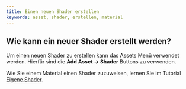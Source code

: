 ```yaml
---
title: Einen neuen Shader erstellen
keywords: asset, shader, erstellen, material
---
```


## Wie kann ein neuer Shader erstellt werden?

Um einen neuen Shader zu erstellen kann das Assets Menü verwendet werden. Hierfür sind die **Add Asset -> Shader** Buttons zu verwenden.

Wie Sie einem Material einen Shader zuzuweisen, lernen Sie im Tutorial [Eigene Shader][1].

[1]: http://developer.playcanvas.com/de/tutorials/advanced/custom-shaders/
